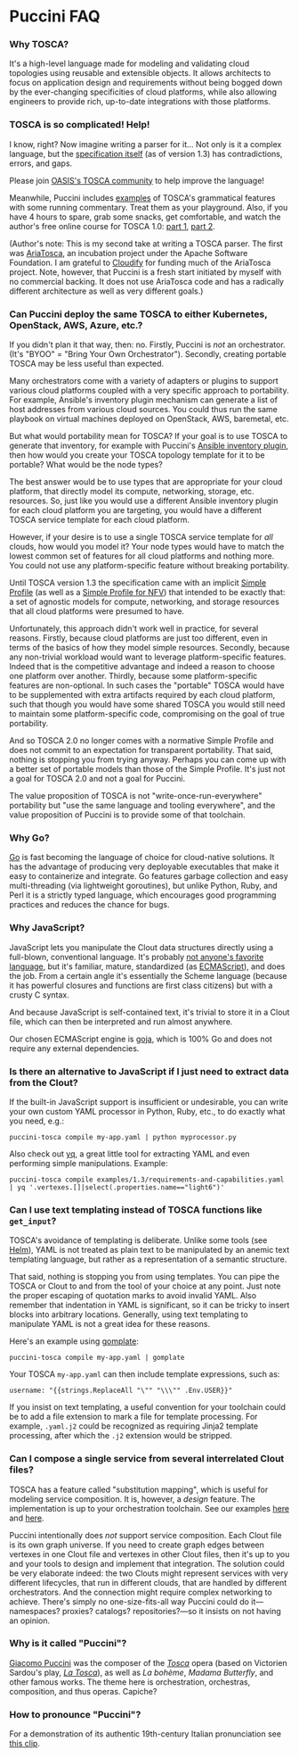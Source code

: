 Puccini FAQ
===========

### Why TOSCA?

It's a high-level language made for modeling and validating cloud topologies using reusable and
extensible objects. It allows architects to focus on application design and requirements without
being bogged down by the ever-changing specificities of cloud platforms, while also allowing
engineers to provide rich, up-to-date integrations with those platforms.

### TOSCA is so complicated! Help!

I know, right? Now imagine writing a parser for it... Not only is it a complex language, but the
[specification itself](https://docs.oasis-open.org/tosca/TOSCA-Simple-Profile-YAML/v1.3/TOSCA-Simple-Profile-YAML-v1.3.html)
(as of version 1.3) has contradictions, errors, and gaps.

Please join [OASIS's TOSCA community](https://www.oasis-open.org/committees/tc_home.php?wg_abbrev=tosca)
to help improve the language!

Meanwhile, Puccini includes [examples](examples/) of TOSCA's grammatical features with some
running commentary. Treat them as your playground. Also, if you have 4 hours to spare, grab some
snacks, get comfortable, and watch the author's free online course for TOSCA 1.0:
[part 1](https://www.youtube.com/watch?v=aMkqLI6o-58),
[part 2](https://www.youtube.com/watch?v=6xGmpi--7-A).

(Author's note: This is my second take at writing a TOSCA parser. The first was
[AriaTosca](https://github.com/apache/incubator-ariatosca), an
incubation project under the Apache Software Foundation. I am grateful to
[Cloudify](https://cloudify.co/) for funding much of the AriaTosca project. Note, however, that
Puccini is a fresh start initiated by myself with no commercial backing. It does not use
AriaTosca code and has a radically different architecture as well as very different goals.)

### Can Puccini deploy the same TOSCA to either Kubernetes, OpenStack, AWS, Azure, etc.?

If you didn't plan it that way, then: no. Firstly, Puccini is *not* an orchestrator.
(It's "BYOO" = "Bring Your Own Orchestrator"). Secondly, creating portable TOSCA may be
less useful than expected.

Many orchestrators come with a variety of adapters or plugins to support various cloud
platforms coupled with a very specific approach to portability. For example, Ansible's
inventory plugin mechanism can generate a list of host addresses from various cloud
sources. You could thus run the same playbook on virtual machines deployed on OpenStack,
AWS, baremetal, etc.

But what would portability mean for TOSCA? If your goal is to use TOSCA to generate
that inventory, for example with Puccini's [Ansible inventory plugin](examples/ansible/hosts/),
then how would you create your TOSCA topology template for it to be portable? What would be the
node types?

The best answer would be to use types that are appropriate for your cloud platform,
that directly model its compute, networking, storage, etc. resources. So, just like you
would use a different Ansible inventory plugin for each cloud platform you are targeting,
you would have a different TOSCA service template for each cloud platform.

However, if your desire is to use a single TOSCA service template for *all* clouds,
how would you model it? Your node types would have to match the lowest common set of features
for all cloud platforms and nothing more. You could not use any platform-specific feature
without breaking portability.

Until TOSCA version 1.3 the specification came with an implicit
[Simple Profile](https://docs.oasis-open.org/tosca/TOSCA-Simple-Profile-YAML/v1.3/TOSCA-Simple-Profile-YAML-v1.3.html)
(as well as a [Simple Profile for NFV](https://docs.oasis-open.org/tosca/tosca-nfv/v1.0/tosca-nfv-v1.0.html))
that intended to be exactly that: a set of agnostic models for compute, networking,
and storage resources that all cloud platforms were presumed to have.

Unfortunately, this approach didn't work well in practice, for several reasons. Firstly,
because cloud platforms are just too different, even in terms of the basics of how they
model simple resources. Secondly, because any non-trivial workload would want to leverage
platform-specific features. Indeed that is the competitive advantage and indeed a reason to
choose one platform over another. Thirdly, because some platform-specific features are
non-optional. In such cases the "portable" TOSCA would have to be supplemented with extra
artifacts required by each cloud platform, such that though you would have some shared TOSCA
you would still need to maintain some platform-specific code, compromising on the goal of true
portability.

And so TOSCA 2.0 no longer comes with a normative Simple Profile and does not commit to an
expectation for transparent portability. That said, nothing is stopping you from trying anyway.
Perhaps you can come up with a better set of portable models than those of the Simple Profile.
It's just not a goal for TOSCA 2.0 and not a goal for Puccini.

The value proposition of TOSCA is not "write-once-run-everywhere" portability but "use
the same language and tooling everywhere", and the value proposition of Puccini is to provide
some of that toolchain.

### Why Go?

[Go](https://golang.org/) is fast becoming the language of choice for cloud-native solutions.
It has the advantage of producing very deployable executables that make it easy to containerize
and integrate. Go features garbage collection and easy multi-threading (via lightweight
goroutines), but unlike Python, Ruby, and Perl it is a strictly typed language, which
encourages good programming practices and reduces the chance for bugs.

### Why JavaScript?

JavaScript lets you manipulate the Clout data structures directly using a full-blown, conventional
language. It's probably
[not anyone's favorite language](https://archive.org/details/wat_destroyallsoftware), but it's
familiar, mature, standardized (as [ECMAScript](https://en.wikipedia.org/wiki/ECMAScript)), and does
the job. From a certain angle it's essentially the Scheme language (because it has powerful closures
and functions are first class citizens) but with a crusty C syntax.

And because JavaScript is self-contained text, it's trivial to store it in a Clout file, which can
then be interpreted and run almost anywhere.

Our chosen ECMAScript engine is [goja](https://github.com/dop251/goja), which is 100% Go and does
not require any external dependencies.

### Is there an alternative to JavaScript if I just need to extract data from the Clout?

If the built-in JavaScript support is insufficient or undesirable, you can write your own custom YAML
processor in Python, Ruby, etc., to do exactly what you need, e.g.:

    puccini-tosca compile my-app.yaml | python myprocessor.py

Also check out [yq](https://mikefarah.gitbook.io/yq/), a great little tool for extracting YAML and
even performing simple manipulations. Example:

    puccini-tosca compile examples/1.3/requirements-and-capabilities.yaml | yq '.vertexes.[]|select(.properties.name=="light6")'

### Can I use text templating instead of TOSCA functions like `get_input`?

TOSCA's avoidance of templating is deliberate. Unlike some tools (see
[Helm](https://helm.sh/)), YAML is not treated as plain text to be manipulated by an anemic text
templating language, but rather as a representation of a semantic structure.

That said, nothing is stopping you from using templates. You can pipe the TOSCA or Clout to and
from the tool of your choice at any point. Just note the proper escaping of quotation marks to avoid
invalid YAML. Also remember that indentation in YAML is significant, so it can be tricky to insert
blocks into arbitrary locations. Generally, using text templating to manipulate YAML is not a great
idea for these reasons.

Here's an example using
[gomplate](https://github.com/hairyhenderson/gomplate):

    puccini-tosca compile my-app.yaml | gomplate

Your TOSCA `my-app.yaml` can then include template expressions, such as:

	username: "{{strings.ReplaceAll "\"" "\\\"" .Env.USER}}"

If you insist on text templating, a useful convention for your toolchain could be to add a file
extension to mark a file for template processing. For example, `.yaml.j2` could be recognized as
requiring Jinja2 template processing, after which the `.j2` extension would be stripped.

### Can I compose a single service from several interrelated Clout files?

TOSCA has a feature called "substitution mapping", which is useful for modeling service composition.
It is, however, a *design* feature. The implementation is up to your orchestration toolchain. See
our examples
[here](examples/1.3/substitution-mapping.yaml) and
[here](examples/1.3/substitution-mapping-client.yaml).

Puccini intentionally does *not* support service composition. Each Clout file is its own graph
universe. If you need to create graph edges between vertexes in one Clout file and vertexes in other
Clout files, then it's up to you and your tools to design and implement that integration. The solution
could be very elaborate indeed: the two Clouts might represent services with very different lifecycles,
that run in different clouds, that are handled by different orchestrators. And the connection might
require complex networking to achieve. There's simply no one-size-fits-all way Puccini could do
it—namespaces? proxies? catalogs? repositories?—so it insists on not having an opinion.

### Why is it called "Puccini"?

[Giacomo Puccini](https://en.wikipedia.org/wiki/Giacomo_Puccini) was the composer of the
[*Tosca*](https://en.wikipedia.org/wiki/Tosca) opera (based on Victorien Sardou's play,
[*La Tosca*](https://en.wikipedia.org/wiki/La_Tosca)), as well as *La bohème*, *Madama Butterfly*,
and other famous works. The theme here is orchestration, orchestras, composition, and thus operas.
Capiche?

### How to pronounce "Puccini"?

For a demonstration of its authentic 19th-century Italian pronunciation see
[this clip](https://www.youtube.com/watch?v=dQw4w9WgXcQ).
